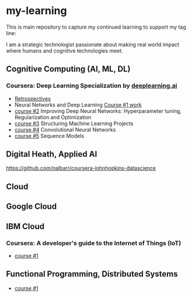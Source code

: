 # my-learning

This is main repository to capture my continued learning to support my tag line:

I am a strategic technologist passionate about making real world impact where humans and cognitive technologies meet.


## Cognitive Computing (AI, ML, DL)
### Coursera: Deep Learning Specialization by [deeplearning.ai](https://www.coursera.org/specializations/deep-learning)
- [Retrospectives](https://github.com/nalbarr/coursera-deeplearning.ai)
-  Neural Networks and Deep Learning [Course #1 work](https://github.com/nalbarr/coursera-deeplearning.ai-course1)
- [course #2](https://github.com/nalbarr/coursera-deeplearning.ai-course2) Improving Deep Neural Networks:  Hyperparameter tuning, Regularization and Optimization
- [course #3](https://github.com/nalbarr/coursera-deeplearning.ai-course3) Structuring Machine Learning Projects
- [course #4](https://github.com/nalbarr/coursera-deeplearning.ai-course4) Convolutional Neural Networks
- [course #5](https://github.com/nalbarr/coursera-deeplearning.ai-course5) Sequence Models

## Digital Heath, Applied AI

https://github.com/nalbarr/coursera-johnhopkins-datascience


## Cloud
## Google Cloud
## IBM Cloud


### Coursera:  A developer's guide to the Internet of Things (IoT)
- [course #1](https://github.com/nalbarr/coursera-ibmwatson-iot-course1)

## Functional Programming, Distributed Systems
- [course #1](https://github.com/nalbarr/coursera-epfl-funprog-scala)